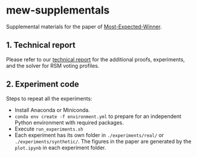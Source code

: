 # mew-supplementals

Supplemental materials for the paper of [Most-Expected-Winner](https://doi.org/10.1145/3588702).

## 1. Technical report

Please refer to our [technical report](https://arxiv.org/abs/2105.00082) for the additional proofs, experiments, and the solver for RSM voting profiles.

## 2. Experiment code

Steps to repeat all the experiments:

- Install Anaconda or Miniconda.
- `conda env create -f environment.yml` to prepare for an independent Python environment with required packages.
- Execute `run_experiments.sh`
- Each experiment has its own folder in `./experiments/real/` or `./experiments/synthetic/`. The figures in the paper are generated by the `plot.ipynb` in each experiment folder.
